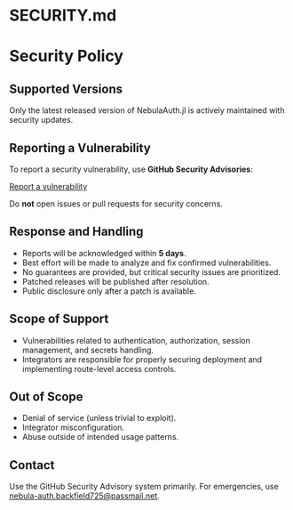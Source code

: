 # SECURITY.md

# Security Policy

## Supported Versions

Only the latest released version of NebulaAuth.jl is actively maintained with security updates.

## Reporting a Vulnerability

To report a security vulnerability, use **GitHub Security Advisories**:

[Report a vulnerability](https://github.com/Thiago-Simoes/NebulaAuth.jl/security/advisories)

Do **not** open issues or pull requests for security concerns.

## Response and Handling

- Reports will be acknowledged within **5 days**.
- Best effort will be made to analyze and fix confirmed vulnerabilities.
- No guarantees are provided, but critical security issues are prioritized.
- Patched releases will be published after resolution.
- Public disclosure only after a patch is available.

## Scope of Support

- Vulnerabilities related to authentication, authorization, session management, and secrets handling.
- Integrators are responsible for properly securing deployment and implementing route-level access controls.

## Out of Scope

- Denial of service (unless trivial to exploit).
- Integrator misconfiguration.
- Abuse outside of intended usage patterns.

## Contact

Use the GitHub Security Advisory system primarily.
For emergencies, use nebula-auth.backfield725@passmail.net.
